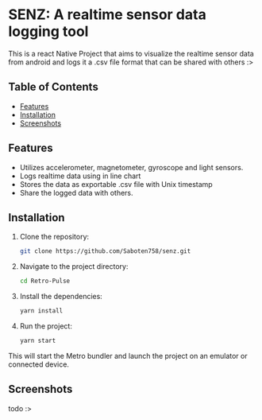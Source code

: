 # SENZ: A realtime sensor data logging tool
This is a react Native Project that aims to visualize the realtime sensor data from android and logs it a .csv file format that can be shared with others :>


## Table of Contents

- [Features](#features)
- [Installation](#installation)
- [Screenshots](#screenshots)

## Features

- Utilizes accelerometer, magnetometer, gyroscope and light sensors.
- Logs realtime data using in line chart
- Stores the data as exportable .csv file with Unix timestamp
- Share the logged data with others.

## Installation

1. Clone the repository:
   ```bash
   git clone https://github.com/Saboten758/senz.git
2. Navigate to the project directory:
    ```bash
    cd Retro-Pulse
3. Install the dependencies:
    ```bash
    yarn install
4. Run the project:
    ```bash
    yarn start
This will start the Metro bundler and launch the project on an emulator or connected device.

## Screenshots
 todo :>